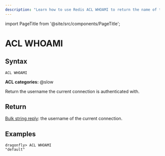 ```yaml
---
description: "Learn how to use Redis ACL WHOAMI to return the name of the authenticated user."
---
```


import PageTitle from '@site/src/components/PageTitle';

# ACL WHOAMI

<PageTitle title="Redis ACL WHOAMI Command (Documentation) | Dragonfly" />

## Syntax

    ACL WHOAMI

**ACL categories:** @slow

Return the username the current connection is authenticated with.

## Return

[Bulk string reply](https://redis.io/docs/reference/protocol-spec/#simple-strings): the username of the current connection.

## Examples

```shell
dragonfly> ACL WHOAMI
"default"
```

